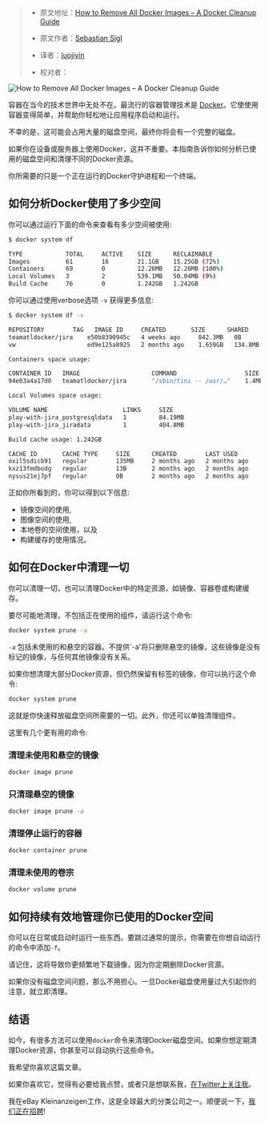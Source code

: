 > - 原文地址：[How to Remove All Docker Images – A Docker Cleanup Guide](https://www.freecodecamp.org/news/how-to-remove-all-docker-images-a-docker-cleanup-guide/)
> - 原文作者：[Sebastian Sigl](https://www.freecodecamp.org/news/author/sesigl/)
>
> - 译者：[luojiyin](https://github.com/luojiyin1987)
> - 校对者：

![How to Remove All Docker Images – A Docker Cleanup Guide](https://www.freecodecamp.org/news/content/images/size/w2000/2022/03/docker-cleanup-guide.png)

容器在当今的技术世界中无处不在。最流行的容器管理技术是 [Docker](https://www.docker.com/)。它使使用容器变得简单，并帮助你轻松地让应用程序启动和运行。

不幸的是，这可能会占用大量的磁盘空间，最终你将会有一个完整的磁盘。

如果你在设备或服务器上使用Docker，这并不重要。本指南告诉你如何分析已使用的磁盘空间和清理不同的Docker资源。

你所需要的只是一个正在运行的Docker守护进程和一个终端。

## 如何分析Docker使用了多少空间

你可以通过运行下面的命令来查看有多少空间被使用:

```sh
$ docker system df

TYPE            TOTAL     ACTIVE    SIZE      RECLAIMABLE
Images          61        16        21.1GB    15.25GB (72%)
Containers      69        0         12.26MB   12.26MB (100%)
Local Volumes   3         2         539.1MB   50.04MB (9%)
Build Cache     76        0         1.242GB   1.242GB
```

你可以通过使用verbose选项 `-v` 获得更多信息:

```sh
$ docker system df -v

REPOSITORY        TAG   IMAGE ID     CREATED       SIZE      SHARED 
teamatldocker/jira    e50b8390945c   4 weeks ago     842.3MB   0B       
vw                    ed9e125a8925   2 months ago    1.659GB   134.8MB 

Containers space usage:

CONTAINER ID   IMAGE                    COMMAND                   SIZE 
94e03a4a17d0   teamatldocker/jira       "/sbin/tini -- /usr/…"    1.4MB 

Local Volumes space usage:

VOLUME NAME                     LINKS     SIZE
play-with-jira_postgresqldata   1         84.19MB   
play-with-jira_jiradata         1         404.8MB

Build cache usage: 1.242GB

CACHE ID       CACHE TYPE     SIZE      CREATED        LAST USED 
oxil5sdicb91   regular        135MB     2 months ago   2 months ago  
kxz13fmdbodg   regular        13B       2 months ago   2 months ago 
nysus21ej7pf   regular        0B        2 months ago   2 months ago
```

正如你所看到的，你可以得到以下信息:

- 镜像空间的使用,
- 图像空间的使用,
- 本地卷的空间使用，以及
- 构建缓存的使用情况。

## 如何在Docker中清理一切

你可以清理一切，也可以清理Docker中的特定资源，如镜像、容器卷或构建缓存。

要尽可能地清理，不包括正在使用的组件，请运行这个命令:

```sh
docker system prune -a
```

`-a` 包括未使用的和悬空的容器。不提供`-a'将只删除悬空的镜像，这些镜像是没有标记的镜像，与任何其他镜像没有关系。

如果你想清理大部分Docker资源，但仍然保留有标签的镜像，你可以执行这个命令:

```sh
docker system prune
```

这就是你快速释放磁盘空间所需要的一切。此外，你还可以单独清理组件。

这里有几个更有用的命令:

### 清理未使用和悬空的镜像

```sh
docker image prune
```

### 只清理悬空的镜像

```sh
docker image prune -a
```

### 清理停止运行的容器

```sh
docker container prune
```

### 清理未使用的卷宗

```sh
docker volume prune
```

## 如何持续有效地管理你已使用的Docker空间

你可以在日常或启动时运行一些东西。要跳过通常的提示，你需要在你想自动运行的命令中添加`-f`。

请记住，这将导致你更频繁地下载镜像，因为你定期删除Docker资源。

如果你没有磁盘空间问题，那么不用担心。一旦Docker磁盘使用量过大引起你的注意，就立即清理。

## 结语

如今，有很多方法可以使用`docker`命令来清理Docker磁盘空间。如果你想定期清理Docker资源，你甚至可以自动执行这些命令。

我希望你喜欢这篇文章。

如果你喜欢它，觉得有必要给我点赞，或者只是想联系我，[在Twitter上关注我](https://twitter.com/sesigl)。

我在eBay Kleinanzeigen工作，这是全球最大的分类公司之一。顺便说一下，[我们正在招聘](https://jobs.ebayclassifiedsgroup.com/ebay-kleinanzeigen)!
